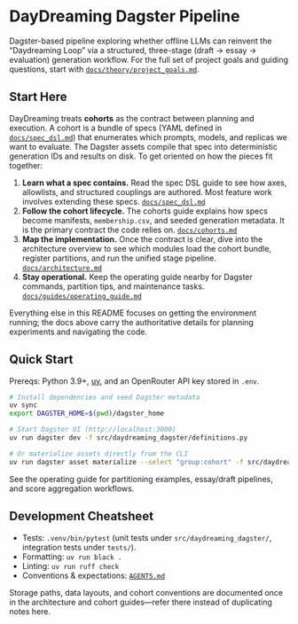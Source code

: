 # DayDreaming Dagster Pipeline

Dagster-based pipeline exploring whether offline LLMs can reinvent the “Daydreaming Loop” via a structured, three-stage (draft → essay → evaluation) generation workflow. For the full set of project goals and guiding questions, start with [`docs/theory/project_goals.md`](docs/theory/project_goals.md).

## Start Here

DayDreaming treats **cohorts** as the contract between planning and execution. A cohort is a bundle of specs (YAML defined in [`docs/spec_dsl.md`](docs/spec_dsl.md)) that enumerates which prompts, models, and replicas we want to evaluate. The Dagster assets compile that spec into deterministic generation IDs and results on disk. To get oriented on how the pieces fit together:

1. **Learn what a spec contains.** Read the spec DSL guide to see how axes, allowlists, and structured couplings are authored. Most feature work involves extending these specs. [`docs/spec_dsl.md`](docs/spec_dsl.md)
2. **Follow the cohort lifecycle.** The cohorts guide explains how specs become manifests, `membership.csv`, and seeded generation metadata. It is the primary contract the code relies on. [`docs/cohorts.md`](docs/cohorts.md)
3. **Map the implementation.** Once the contract is clear, dive into the architecture overview to see which modules load the cohort bundle, register partitions, and run the unified stage pipeline. [`docs/architecture.md`](docs/architecture.md)
4. **Stay operational.** Keep the operating guide nearby for Dagster commands, partition tips, and maintenance tasks. [`docs/guides/operating_guide.md`](docs/guides/operating_guide.md)

Everything else in this README focuses on getting the environment running; the docs above carry the authoritative details for planning experiments and navigating the code.

## Quick Start

Prereqs: Python 3.9+, [uv](https://docs.astral.sh/uv/), and an OpenRouter API key stored in `.env`.

```bash
# Install dependencies and seed Dagster metadata
uv sync
export DAGSTER_HOME=$(pwd)/dagster_home

# Start Dagster UI (http://localhost:3000)
uv run dagster dev -f src/daydreaming_dagster/definitions.py

# Or materialize assets directly from the CLI
uv run dagster asset materialize --select "group:cohort" -f src/daydreaming_dagster/definitions.py
```

See the operating guide for partitioning examples, essay/draft pipelines, and score aggregation workflows.

## Development Cheatsheet

- Tests: `.venv/bin/pytest` (unit tests under `src/daydreaming_dagster/`, integration tests under `tests/`).
- Formatting: `uv run black .`
- Linting: `uv run ruff check`
- Conventions & expectations: [`AGENTS.md`](AGENTS.md)

Storage paths, data layouts, and cohort conventions are documented once in the architecture and cohort guides—refer there instead of duplicating notes here.

